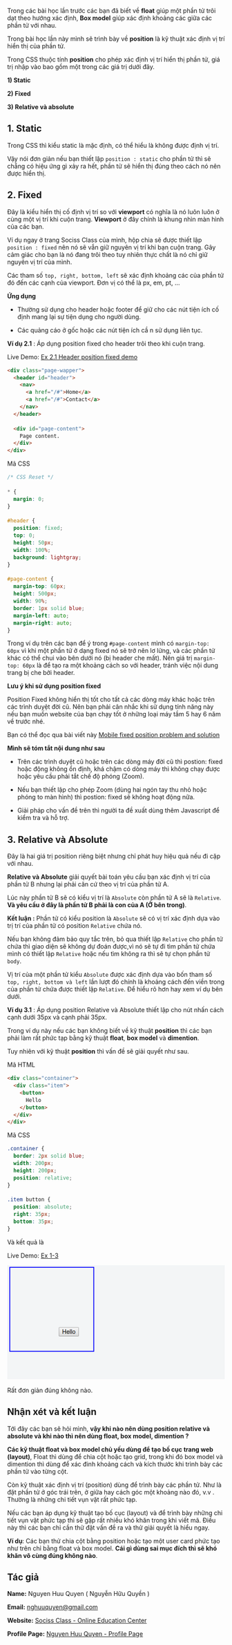 Trong các bài học lần trước các bạn đã biết về **float** giúp một phần tử trôi dạt theo hướng xác định, **Box model** giúp xác định khoảng các giữa các phần tử với nhau.

Trong bài học lần này mình sẽ trình bày về **position** là kỹ thuật xác định vị trí hiển thị của phần tử.


Trong CSS thuộc tính **position** cho phép xác định vị trí hiển thị phần tử, giá trị nhập vào bao gồm một trong các giá trị dưới đây.

**1) Static**

**2) Fixed**

**3) Relative và absolute**


## 1. Static

Trong CSS thì kiểu static là mặc định, có thể hiểu là không được định vị trí.

Vậy nói đơn giản nếu bạn thiết lập `position : static` cho phần tử thì sẽ chẵng có hiệu ứng gì xảy ra hết, phần tử sẽ hiển thị đúng theo cách nó nên được hiển thị.


## 2. Fixed

Đây là kiểu hiển thị cố định vị trí so với **viewport** có nghĩa là nó luôn luôn ở cùng một vị trí khi cuộn trang. **Viewport** ở đây chính là khung nhìn màn hình của các bạn.


Ví dụ ngay ở trang Sociss Class của mình, hộp chia sẽ được thiết lập `position : fixed` nên nó sẽ vẫn giữ nguyên vị trí khi bạn cuộn trang. Gây cảm giác cho bạn là nó đang trôi theo tuy nhiên thực chất là nó chỉ giữ nguyên vị trí của mình.

Các tham số  `top, right, bottom, left` sẽ xác định khoảng các của phần tử đó đến các cạnh của viewport. Đơn vị có thể là px, em, pt, ...

**Ứng dụng**

+ Thường sử dụng cho header hoặc footer để giữ cho các nút tiện ích cố định mang lại sự tiện dụng cho người dùng.

+ Các quảng cáo ở gốc hoặc các nút tiện ích cầ n sử dụng liên tục.


**Ví dụ 2.1** : Áp dụng position fixed cho header trôi theo khi cuộn trang.


Live Demo: [Ex 2.1 Header position fixed demo](https://jsfiddle.net/nghuuquyen/ab5h73fm/)

```html
<div class="page-wapper">
  <header id="header">
    <nav>
      <a href="/#">Home</a>
      <a href="/#">Contact</a>
    </nav>
  </header>

  <div id="page-content">
    Page content.
  </div>
</div>
```

Mã CSS

```css
/* CSS Reset */

* {
  margin: 0;
}

#header {
  position: fixed;
  top: 0;
  height: 50px;
  width: 100%;
  background: lightgray;
}

#page-content {
  margin-top: 60px;
  height: 500px;
  width: 90%;
  border: 1px solid blue;
  margin-left: auto;
  margin-right: auto;
}
```

Trong ví dụ trên các bạn để ý trong `#page-content` mình có `margin-top: 60px` vì khi một phần tử ở dạng fixed nó sẽ trở nên lơ lửng, và các phần tử khác có thể chui vào bên dưới nó (bị header che mất). Nên giá trị `margin-top: 60px` là để tạo ra một khoảng cách so với header, tránh việc nội dung trang bị che bởi header.



**Lưu ý khi sử dụng position fixed**

Position Fixed không hiển thị tốt cho tất cả các dòng máy khác hoặc trên các trình duyệt đời cũ. Nên bạn phải cân nhắc khi sử dụng tính năng này nếu bạn muốn website của bạn chạy tốt ở những loại máy tầm 5 hay 6 năm về trước nhé.


Bạn có thể đọc qua bài viết này [Mobile fixed position problem and solution](http://bradfrost.com/blog/mobile/fixed-position/)


**Mình sẽ tóm tắt nội dung như sau**

+ Trên các trình duyệt cũ hoặc trên các dòng máy đời cũ thì postion: fixed hoặc động không ổn định, khá chậm có dòng máy thì không chạy được hoặc yêu cầu phải tắt chế độ phóng (Zoom).

+ Nếu bạn thiết lập cho phép Zoom (dùng hai ngón tay thu nhỏ hoặc phóng to màn hình) thì postion: fixed sẽ không hoạt động nữa.

+ Giải pháp cho vấn đề trên thì người ta đề xuất dùng thêm Javascript để kiểm tra và hỗ trợ.


## 3. Relative và Absolute

Đây là hai giá trị position riêng biệt nhưng chỉ phát huy hiệu quả nếu đi cặp với nhau.

 **Relative và Absolute** giải quyết bài toán yêu cầu bạn xác định vị trí của phần tử B nhưng lại phải căn cứ theo vị trí của phần tử A.

 Lúc này phần tử B sẽ có kiểu vị trí là `Absolute` còn phần tử A sẽ là `Relative`. **Và yêu cầu ở đây là phần tử B phải là con của A (Ở bên trong)**.

**Kết luận :** Phần tử có kiểu position là `Absolute` sẽ có vị trí xác định dựa vào trị trí của phần tử có position `Relative` chứa nó.

Nếu bạn không đảm bảo quy tắc trên, bỏ qua thiết lập `Relative` cho phần tử chứa thì giao diện sẽ không dự đoán được,vì nó sẽ tự đi tìm phần tử chứa mình có thiết lập `Relative` hoặc nếu tìm không ra thì sẽ tự chọn phần tử `body`.

Vị trí của một phần tử kiểu `Absolute` được xác định dựa vào bốn tham số `top, right, bottom và left` lần lượt đó chính là khoảng cách đến viền trong của phần tử chứa được thiết lập `Relative`. Để hiểu rõ hơn hay xem ví dụ bên dưới.

**Ví dụ 3.1** : Áp dụng position Relative và Absolute thiết lập cho nút nhấn cách cạnh dưới 35px và cạnh phải 35px.

Trong ví dụ này nếu các bạn không biết về kỹ thuật **position** thì các bạn phải làm rất phức tạp bằng kỹ thuật **float**, **box model** và **dimention**.

Tuy nhiên với kỹ thuật **position** thì vấn đề sẽ giải quyết như sau.

Mã HTML

```html
<div class="container">
  <div class="item">
    <button>
      Hello
    </button>
  </div>
</div>
```

Mã CSS

```css
.container {
  border: 2px solid blue;
  width: 200px;
  height: 200px;
  position: relative;
}

.item button {
  position: absolute;
  right: 35px;
  bottom: 35px;
}
```

Và kết quả là

Live Demo: [Ex 1-3](https://jsfiddle.net/nghuuquyen/ve4v6dhf/)


![Ex 3.1 - Demo Position Relative và Absolute](./images/ex3.1-position-relative-absolute-demo.png)

Rất đơn giản đúng không nào.



## Nhận xét và kết luận

Tới đây các bạn sẽ hỏi mình, **vậy khi nào nên dùng position relative và absolute và khi nào thì nên dùng float, box model, dimention ?**


**Các kỹ thuật float và box model chủ yếu dùng để tạo bố cục trang web (layout)**, Float thì dùng để chia cột hoặc tạo grid, trong khi đó box model và dimention thì dùng để xác đinh khoảng cách và kích thước khi trình bày các phần tử vào từng cột.

Còn kỹ thuật xác định vị trí (position) dùng để trình bày các phần tử. Như là đặt phần tử ở góc trái trên, ở giữa hay cách góc một khoảng nào đó, v.v . Thường là những chi tiết vụn vặt rất phức tạp.


Nếu các bạn áp dụng kỹ thuật tạo bố cục (layout) và để trình bày những chi tiết vụn vặt phức tạp thì sẽ gặp rất nhiều khó khăn trong khi viết mã. Điều này thì các bạn chỉ cần thử đặt vấn đề ra và thử giải quyết là hiểu ngay.

**Ví dụ**: Các bạn thử chia cột bằng  position hoặc tạo một user card phức tạo như trên chỉ bằng float và box model. **Cái gì dùng sai mục đích thì sẽ khó khăn vô cùng đúng không nào**.



## Tác giả

**Name:** Nguyen Huu Quyen ( Nguyễn Hữu Quyền )

**Email:** nghuuquyen@gmail.com

**Website:** [Sociss Class - Online Education Center](https://sociss.edu.vn/)

**Profile Page:** [Nguyen Huu Quyen - Profile Page ](https://sociss.edu.vn/users/nghuuquyen)
